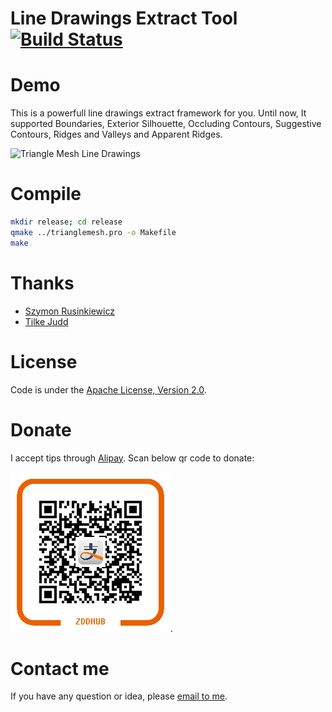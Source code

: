 Line Drawings Extract Tool [![Build Status](https://travis-ci.org/zddhub/trianglemesh.svg?branch=trianglemesh)](https://travis-ci.org/zddhub/trianglemesh)
==========================


Demo
====

This is a powerfull line drawings extract framework for you. Until now, It supported Boundaries, Exterior Silhouette, Occluding Contours, Suggestive Contours, Ridges and Valleys and Apparent Ridges.

![Triangle Mesh Line Drawings](data/line-drawings.gif "Line Drawings")

Compile
=======


```sh
mkdir release; cd release
qmake ../trianglemesh.pro -o Makefile
make
```


Thanks
======
- [Szymon Rusinkiewicz](http://www.cs.princeton.edu/~smr/)
- [Tilke Judd](http://people.csail.mit.edu/tjudd/)


License
=======

Code is under the [Apache License, Version 2.0](http://www.apache.org/licenses/LICENSE-2.0).

Donate
======

I accept tips through [Alipay](http://img.blog.csdn.net/20140506233949640). Scan below qr code to donate:

![Alipay](data/alipay.png "Donation").

Contact me
==========

If you have any question or idea, please [email to me](mailto:zddhub@gmail.com).
